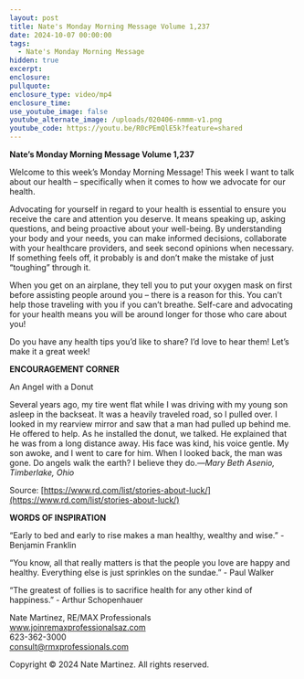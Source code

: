 ```yaml
---
layout: post
title: Nate's Monday Morning Message Volume 1,237
date: 2024-10-07 00:00:00
tags:
  - Nate's Monday Morning Message
hidden: true
excerpt:
enclosure:
pullquote:
enclosure_type: video/mp4
enclosure_time:
use_youtube_image: false
youtube_alternate_image: /uploads/020406-nmmm-v1.png
youtube_code: https://youtu.be/R0cPEmQlE5k?feature=shared
---
```

**Nate’s Monday Morning Message Volume 1,237**

Welcome to this week’s Monday Morning Message! This week I want to talk about our health – specifically when it comes to how we advocate for our health.

Advocating for yourself in regard to your health is essential to ensure you receive the care and attention you deserve. It means speaking up, asking questions, and being proactive about your well-being. By understanding your body and your needs, you can make informed decisions, collaborate with your healthcare providers, and seek second opinions when necessary. If something feels off, it probably is and don’t make the mistake of just “toughing” through it.

When you get on an airplane, they tell you to put your oxygen mask on first before assisting people around you – there is a reason for this. You can’t help those traveling with you if you can’t breathe. Self-care and advocating for your health means you will be around longer for those who care about you!

Do you have any health tips you’d like to share? I’d love to hear them! Let’s make it a great week!

**ENCOURAGEMENT CORNER**&nbsp;

An Angel with a Donut

Several years ago, my tire went flat while I was driving with my young son asleep in the backseat. It was a heavily traveled road, so I pulled over. I looked in my rearview mirror and saw that a man had pulled up behind me. He offered to help. As he installed the donut, we talked. He explained that he was from a long distance away. His face was kind, his voice gentle. My son awoke, and I went to care for him. When I looked back, the man was gone. Do angels walk the earth? I believe they do.—*Mary Beth Asenio, Timberlake, Ohio*

Source: [https://www.rd.com/list/stories-about-luck/](https://www.rd.com/list/stories-about-luck/)

**WORDS OF INSPIRATION**

“Early to bed and early to rise makes a man healthy, wealthy and wise.” - Benjamin Franklin

“You know, all that really matters is that the people you love are happy and healthy. Everything else is just sprinkles on the sundae.” - Paul Walker

“The greatest of follies is to sacrifice health for any other kind of happiness.” - Arthur Schopenhauer

Nate Martinez, RE/MAX Professionals<br>www.joinremaxprofessionalsaz.com<br>623-362-3000<br>consult@rmxprofessionals.com

Copyright © 2024 Nate Martinez. All rights reserved.